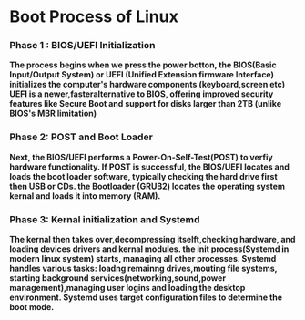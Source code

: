 # Boot Process of Linux 
### Phase 1 : BIOS/UEFI Initialization 

**The process begins when we press the power botton, the BIOS(Basic Input/Output System) or UEFI (Unified Extension firmware Interface) initializes the computer's hardware components (keyboard,screen etc) UEFI is a newer,fasteralternative to BIOS, offering improved security features like Secure Boot and support for disks larger than 2TB (unlike BIOS's MBR limitation)**

### Phase 2: POST and Boot Loader

**Next, the BIOS/UEFI performs a Power-On-Self-Test(POST) to verfiy hardware functionality. If POST is successful, the BIOS/UEFI locates and loads the boot loader software, typically checking the hard drive first then USB or CDs. the Bootloader (GRUB2) locates the operating system kernal and loads it into memory (RAM).**

### Phase 3: Kernal initialization and Systemd

**The kernal then takes over,decompressing itselft,checking hardware, and loading devices drivers and kernal modules. the init process(Systemd in modern linux system) starts, managing all other processes. Systemd handles various tasks: loadng remainng drives,mouting file systems, starting background services(networking,sound,power management),managing user logins and loading the desktop environment. Systemd uses target configuration files to determine the boot mode.**
